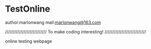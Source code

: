 TestOnline
==========================
author:marlonwang
mail:marlonwang@163.com

///////////////////////////
To make coding interesting!
///////////////////////////

online testing webpage

